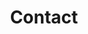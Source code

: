 ---
title: "Contact"
id: "contact"
bgImage: "img/contact.webp"
description: "Get in contact with us if you think we can help you."
---